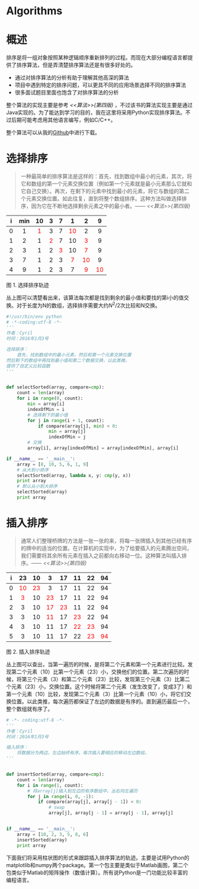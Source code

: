 # Algorithms

# 概述

排序是将一组对象按照某种逻辑顺序重新排列的过程。而现在大部分编程语言都提供了排序算法，但是弄清楚排序算法还是有很多好处的。

* 通过对排序算法的分析有助于理解其他高深的算法
* 项目中遇到特定的排序问题，可以更具不同的应用场景选择不同的排序算法
* 很多面试题目里面也饱含了对排序算法的分析

整个算法的实现主要是参考 _<<算法>>(第四版)_ ，不过该书的算法实现主要是通过Java实现的。为了能达到学习的目的，我在这里将采用Python实现排序算法。不过后期可能考虑用其他语言编写，例如C/C++。

整个算法可以从我的[Github](https://github.com/Cyrilplus/Algorithms)中进行下载。

# 选择排序

> 一种最简单的排序算法是这样的：首先，找到数组中最小的元素，其次，将它和数组的第一个元素交换位置（例如第一个元素就是最小元素那么它就和它自己交换）。再次，在剩下的元素中找到最小的元素，将它与数组的第二个元素交换位置。如此往复，直到将整个数组排序。这种方法叫做选择排序，因为它在不断地选择剩余元素之中的最小者。—— _<<算法>>(第四版)_

i  | min | 10 | 3 | 7 | 1 | 2 | 9
:--:|:---:|:---:|:---:|:---:|:---:|:---:|:--:
0  | 1  | <font color="red">1</font> | 3  | 7  | <font color="red">10</font>  | 2  |  9
1  | 2  | 1  | <font color="red">2</font>  | 7  | 10  | <font color="red">3</font>  |  9
2  | 3  | 1  | 2  | <font color="red">3</font>  | 10  | <font color="red">7</font>  |  9
3  | 7  | 1  | 2  | 3  | <font color="red">7</font>  | <font color="red">10</font>  |  9
4  | 9  | 1  | 2  | 3  | 7  | <font color="red">9</font>  | <font color="red">10</font>

图 1. 选择排序轨迹

丛上图可以清楚看出来，该算法每次都是找到剩余的最小值和要找的第i小的值交换。对于长度为N的数组，选择排序需要大约$N^2/2$次比较和N交换。

``` python
#!/usr/bin/env python
# -*-coding:utf-8 -*-
'''
作者：Cyril
时间：2016年1月3号

选择排序：
	首先，找到数组中的最小元素，然后和第一个元素交换位置
然后剩下的数组中再找到最小值和第二个数据交换，以此类推。
提供了自定义比较函数
'''


def selectSorted(array, compare=cmp):
    count = len(array)
    for i in range(0, count):
        min = array[i]
        indexOfMin = i
        # 选择剩下的最小值
        for j in range(i + 1, count):
            if compare(array[j], min) < 0:
                min = array[j]
                indexOfMin = j
        # 交换
        array[i], array[indexOfMin] = array[indexOfMin], array[i]

if __name__ == '__main__':
    array = [8, 10, 5, 6, 1, 9]
    # 从大到小排序
    selectSorted(array, lambda x, y: cmp(y, x))
    print array
    # 默认从小到大排序
    selectSorted(array)
    print array
```

# 插入排序

> 通常人们整理桥牌的方法是一张一张的来，将每一张牌插入到其他已经有序的牌中的适当的位置。在计算机的实现中，为了给要插入的元素腾出空间，我们需要将其余所有元素在插入之前都向右移动一位。这种算法叫插入排序。—— _<<算法>>(第四版)_

i | 23 | 10 | 3 | 17 | 11 | 22 | 94
:--:|:---:|:---:|:---:|:---:|:---:|:---:|:--:
0 | <font color="red">10</font> | <font color="red">23</font> | 3 | 17 | 11 | 22 | 94  
1 | <font color="red">3</font> | 10 | <font color="red">23</font>  | 17  | 11  | 22  | 94  
2 | 3 | 10 | <font color="red">17</font> | <font color="red">23</font> | 11 | 22 | 94  
3 | 3 | 10 | <font color="red">11</font> | 17 | <font color="red">23</font> | 22 | 94  
4 | 3 | 10 | 11 | 17 | <font color="red">22</font> | <font color="red">23</font> | 94  
5 | 3 | 10 | 11 | 17 | 22 | <font color="red">23</font> | <font color="red">94</font>

图 2. 插入排序轨迹

丛上图可以查出，当第一遍历的时候，是将第二个元素和第一个元素进行比较。发现第二个元素（10）比第一个元素（23）小，交换他们的位置。第二次遍历的时候，将第三个元素（3）和第二个元素（23）比较，发现第三个元素（3）比第二个元素（23）小，交换位置。这个时候将第二个元素（发生改变了，变成3了）和第一个元素（10）比较，发现第二个元素（3）比第一个元素（10）小，将它们交换位置。以此类推，每次遍历都保证了左边的数据是有序的。直到遍历最后一个，整个数组就有序了。

``` python
# -*- coding:utf-8 -*-
'''
作者：Cyril
时间：2016年1月3号

插入排序：
	将数据分为两边，左边始终有序。每次插入要相应的移动左边数组。
'''


def insertSorted(array, compare=cmp):
    count = len(array)
    for i in range(1, count):
        # 将array[j]插入到左边的有序数组中，丛右向左遍历
        for j in range(i, 0, -1):
            if compare(array[j], array[j - 1]) < 0:
                # swap
                array[j], array[j - 1] = array[j - 1], array[j]


if __name__ == '__main__':
    array = [10, 2, 3, 5, 8, 6]
    insertSorted(array)
    print array
```

下面我们将采用柱状图的形式来跟踪插入排序算法的轨迹。主要是试用Python的matplotlib和numpy两个package。第一个包主要是类似于Matlab画图，第二个包类似于Matlab的矩阵操作（数值计算）。所有说Python是一门功能比较丰富的编程语言。
